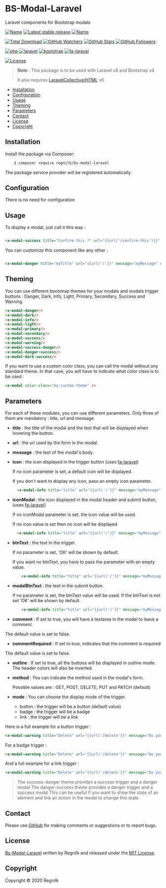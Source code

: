 # BS-Modal-Laravel

Laravel components for Bootstrap modals

[![Name](https://badgen.net/packagist/name/regnilk/bs-modal-laravel?color=blue)](https://packagist.org/packages/regnilk/bs-modal-laravel)
[![Latest stable release](https://badgen.net/packagist/v/regnilk/bs-modal-laravel?color=cyan)](https://packagist.org/packages/regnilk/bs-modal-modal-laravel)
[![Name](https://badgen.net/github/last-commit/regnilk/bs-modal-laravel?color=green)](https://github.com/regnilk/bs-modal-laravel)

[![Total Download](https://badgen.net/packagist/dt/regnilk/bs-modal-laravel?color=green)](https://github.com/regnilk/bs-modal-laravel)
[![GitHub Watchers](https://badgen.net/packagist/ghw/regnilk/bs-modal-laravel?color=blue)](https://github.com/regnilk/bs-modal-laravel)
[![GitHub Stars](https://badgen.net/packagist/ghs/regnilk/bs-modal-laravel?color=yellow)](https://github.com/regnilk/bs-modal-laravel)
[![GitHub Followers](https://badgen.net/packagist/ghf/regnilk/bs-modal-laravel?color=cyan)](https://github.com/regnilk/bs-modal-laravel)

[![php](https://badgen.net/packagist/php/regnilk/bs-modal-laravel?color=orange)]()
[![laravel](https://badgen.net/badge/Laravel/&gt;&equals;8.0?color=orange)]()
[![bootstrap](https://badgen.net/badge/Bootstrap/&gt;&equals;4.0?color=orange)]()
[![fa-laravel](https://badgen.net/badge/regnilk-fa-laravel/&gt;&equals;1.1?color=orange)]()

[![License](https://badgen.net/packagist/license/regnilk/bs-modal-laravel)]()

> **Note** : This package is to be used with Laravel v8 and Bootstrap v4.
>
> It also requires [LaravelCollective/HTML](https://laravelcollective.com/docs/6.x/html) v6

* [Installation](#installation)
* [Configuration](#configuration)
* [Usage](#usage)
* [Theming](#theming)
* [Parameters](#parameters)
* [Contact](#contact)
* [License](#license)
* [Copyright](#copyright)

## Installation

Install the package via Composer:

```sh
    $ composer require regnilk/bs-modal-laravel
```

The package service provider will be registered automatically.

## Configuration

There is no need for configuration

## Usage

To display a modal, just call it this way :

```html

<x-modal-success title="Confirm this ?" url="{{url('/confirm-this')}}" message="Do you confirm this ?"/>
```

You can customize this component like any other :

```html

<x-modal-danger title="myTitle" url="{{url('/'}}" message="myMessage" class="my-2" style="font-weight: bold;"/>
```

## Theming

You can use different bootstrap themes for your modals and modals trigger buttons : Danger, Dark, Info, Light, Primary, Secondary, Success and Warning

```html
<x-modal-danger/>
<x-modal-dark/>
<x-modal-info/>
<x-modal-light/>
<x-modal-primary/>
<x-modal-secondary/>
<x-modal-success/>
<x-modal-warning/>
<x-modal-success-danger/>
<x-modal-danger-success/>
<x-modal-dark-success/>
```

If you want to use a custom color class, you can call the modal without any standard theme. In that case, you will have to indicate what color class is to be used :
```html
<x-modal color-class="my-custom-theme" />
```

## Parameters

For each of these modules, you can use different parameters. Only three of them are mandatory : title, url and message.

- **title** : the title of the modal and the text that will be displayed when hovering the button.

- **url** : the url used by the form in the modal

- **message** : the text of the modal's body.

- **icon** : the icon displayed in the trigger button (uses [fa-laravel](https://github.com/regnilk/fa-laravel))

  If no icon parameter is set, a default icon will be displayed.

  If you don't want to display any icon, pass an empty icon parameter.

  ```html
    <x-modal-info title="title" url="{{url('/'}}" message="myMessage" icon="" /> 
  ```

- **iconModal** : the icon displayed in the modal header and submit button,  (uses [fa-laravel](https://github.com/regnilk/fa-laravel))

  If no iconModal parameter is set, the icon value will be used.

  If no icon value is set then no icon will be displayed

  ```html
    <x-modal-info title="title" url="{{url('/'}}" message="myMessage" iconModal="" /> 
  ```

- **btnText** : the text in the trigger.

  If no parameter is set, 'OK' will be shown by default.

  If you want no btnText, you have to pass the parameter with an empty value.

  ```html
      <x-modal-info title="title" url="{{url('/'}}" message="myMessage" btnText="ok" /> 
    ```
- **modalBtnText** : the text in the submit button.

  If no parameter is set, the btnText value will be used. If the btnText is not set 'OK' will be shown by default.

  ```html
      <x-modal-info title="title" url="{{url('/'}}" message="myMessage" modalBtnText="ok" /> 
    ```

- **comment** : If set to true, you will have à textarea in the modal to leave a comment.

The default value is set to false.

- **commentRequired** : If set to true, indicates that the comment is required

The default value is set to false.

- **outline** : If set to true, all the buttons will be displayed in outline mode. The header colors will also be inverted.

- **method** : You can indicate the method used in the modal's form.

  Possible values are : GET, POST, DELETE, PUT and PATCH (default)

- **mode** : You can choose the display mode of the trigger.

  - button : the trigger will be a button (default value)
  - badge  : the trigger will be a badge 
  - link : the trigger will be a link

Here is a full example for a button trigger :

```html
<x-modal-warning title="Delete" url="{{url('/delete'}}" message="Do you want to delete ?" icon="delete" btnText="Delete" modalBtnText="Remove" comment="true" outline="true" method="delete" mode="button" />
```

For a badge trigger :

```html
<x-modal-warning title="Delete" url="{{url('/delete'}}" message="Do you want to delete ?" icon="delete" btnText="Delete" modalBtnText="Remove" comment="true" outline="true" method="delete" mode="badge" />
```

And a full example for a link trigger :

```html
<x-modal-warning title="Delete" url="{{url('/delete'}}" message="Do you want to delete ?" icon="delete" btnText="Delete" modalBtnText="Remove" comment="true" outline="true" method="delete" mode="link" />
```

> The success-danger theme provides a success trigger and a danger modal
> The danger-success theme provides a danger trigger and a success modal
> This can be useful if you want to show the state of an element and link an action in the modal to change this state.

## Contact

Please use [GitHub](https://github.com/regnilk/bs-modal-laravel) for making comments or suggestions or to report bugs.

## License

[Bs-Modal-Laravel](https://github.com/regnilk/bs-modal-laravel) written by Regnilk and released under the [MIT License](LICENSE).

## Copyright

Copyright &copy; 2020 Regnilk